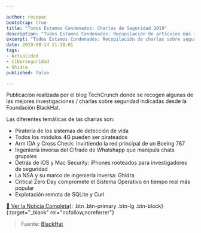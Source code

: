 ```yaml
---

author: rosepac
bootstrap: true
title: "Todos Estamos Condenados: Charlas de Seguridad 2019"
description: "Todos Estamos Condenados: Recopilación de artículos más importante sobre seguridad informáticade 2019 por TechCrunch"
excerpt: "Todos Estamos Condenados: Recopilación de charlas sobre seguridad informática más destacables dentro del Evento de Blackhat 2019, mencionadas a través de TechCrunch"
date: 2019-08-14 11:10:01
tags:
- Actualidad
- Ciberseguridad
- Ghidra
published: false

---
```


Publicación realizada por el blog TechCrunch donde se recogen algunas de las mejores investigaciones / charlas sobre seguridad indicadas desde la Foundación BlackHat.

Las diferentes temáticas de las charlas son:

- Piratería de los sistemas de detección de vida
- Todos los módulos 4G pueden ser pirateados
- Arm IDA y Cross Check: Invirtiendo la red principal de un Boeing 787
- Ingeniería inversa del Cifrado de Whatshapp que manipula chats grupales
- Detrás de iOS y Mac Security: iPhones rooteados para investigadores de seguridad
- La NSA y su marco de ingeniería inversa: Ghidra
- Critical Zero Day compromete el Sistema Operativo en tiempo real más popular
- Explotación remota de SQLite y Curl

[📰 Ver la Noticia Completa](https://techcrunch.com/2019/08/10/were-all-doomed-2019-edition/){: .btn .btn-primary .btn-lg .btn-block}{:target="_blank" rel="nofollow,noreferrer"}

> Fuente: [BlackHat](https://www.blackhat.com/us-19/briefings/schedule/ "Enlaces a todas las charlas y sesiones del evento creado por Blackhat con sus respectivos archivos adjuntos: Ciberninjas")